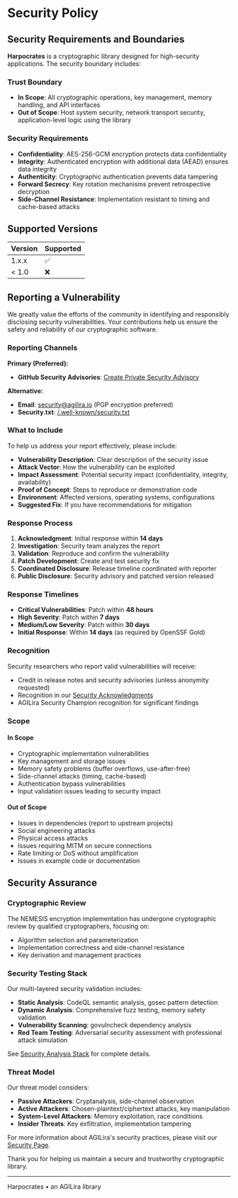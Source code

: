 # Security Policy

## Security Requirements and Boundaries

**Harpocrates** is a cryptographic library designed for high-security applications. The security boundary includes:

### Trust Boundary
- **In Scope**: All cryptographic operations, key management, memory handling, and API interfaces
- **Out of Scope**: Host system security, network transport security, application-level logic using the library

### Security Requirements
- **Confidentiality**: AES-256-GCM encryption protects data confidentiality
- **Integrity**: Authenticated encryption with additional data (AEAD) ensures data integrity  
- **Authenticity**: Cryptographic authentication prevents data tampering
- **Forward Secrecy**: Key rotation mechanisms prevent retrospective decryption
- **Side-Channel Resistance**: Implementation resistant to timing and cache-based attacks

## Supported Versions

| Version | Supported          |
| ------- | ------------------ |
| 1.x.x   | :white_check_mark: |
| < 1.0   | :x:                |

## Reporting a Vulnerability

We greatly value the efforts of the community in identifying and responsibly disclosing security vulnerabilities. Your contributions help us ensure the safety and reliability of our cryptographic software.

### Reporting Channels

**Primary (Preferred):**
- **GitHub Security Advisories**: [Create Private Security Advisory](https://github.com/agilira/harpocrates/security/advisories/new)

**Alternative:**
- **Email**: security@agilira.io (PGP encryption preferred)
- **Security.txt**: [/.well-known/security.txt](/.well-known/security.txt)

### What to Include

To help us address your report effectively, please include:

- **Vulnerability Description**: Clear description of the security issue
- **Attack Vector**: How the vulnerability can be exploited
- **Impact Assessment**: Potential security impact (confidentiality, integrity, availability)
- **Proof of Concept**: Steps to reproduce or demonstration code
- **Environment**: Affected versions, operating systems, configurations
- **Suggested Fix**: If you have recommendations for mitigation

### Response Process

1. **Acknowledgment**: Initial response within **14 days**
2. **Investigation**: Security team analyzes the report 
3. **Validation**: Reproduce and confirm the vulnerability
4. **Patch Development**: Create and test security fix
5. **Coordinated Disclosure**: Release timeline coordinated with reporter
6. **Public Disclosure**: Security advisory and patched version released

### Response Timelines

- **Critical Vulnerabilities**: Patch within **48 hours**
- **High Severity**: Patch within **7 days**  
- **Medium/Low Severity**: Patch within **30 days**
- **Initial Response**: Within **14 days** (as required by OpenSSF Gold)

### Recognition

Security researchers who report valid vulnerabilities will receive:
- Credit in release notes and security advisories (unless anonymity requested)
- Recognition in our [Security Acknowledgments](docs/security-acknowledgments.md)
- AGILira Security Champion recognition for significant findings

### Scope

#### In Scope
- Cryptographic implementation vulnerabilities
- Key management and storage issues
- Memory safety problems (buffer overflows, use-after-free)
- Side-channel attacks (timing, cache-based)
- Authentication bypass vulnerabilities
- Input validation issues leading to security impact

#### Out of Scope  
- Issues in dependencies (report to upstream projects)
- Social engineering attacks
- Physical access attacks
- Issues requiring MITM on secure connections
- Rate limiting or DoS without amplification
- Issues in example code or documentation

## Security Assurance

### Cryptographic Review
The NEMESIS encryption implementation has undergone cryptographic review by qualified cryptographers, focusing on:
- Algorithm selection and parameterization
- Implementation correctness and side-channel resistance  
- Key derivation and management practices

### Security Testing Stack
Our multi-layered security validation includes:
- **Static Analysis**: CodeQL semantic analysis, gosec pattern detection
- **Dynamic Analysis**: Comprehensive fuzz testing, memory safety validation
- **Vulnerability Scanning**: govulncheck dependency analysis
- **Red Team Testing**: Adversarial security assessment with professional attack simulation

See [Security Analysis Stack](docs/security-analysis.md) for complete details.

### Threat Model
Our threat model considers:
- **Passive Attackers**: Cryptanalysis, side-channel observation
- **Active Attackers**: Chosen-plaintext/ciphertext attacks, key manipulation
- **System-Level Attackers**: Memory exploitation, race conditions  
- **Insider Threats**: Key exfiltration, implementation tampering

For more information about AGILira's security practices, please visit our [Security Page](https://agilira.one/security).

Thank you for helping us maintain a secure and trustworthy cryptographic library.

---

Harpocrates • an AGILira library